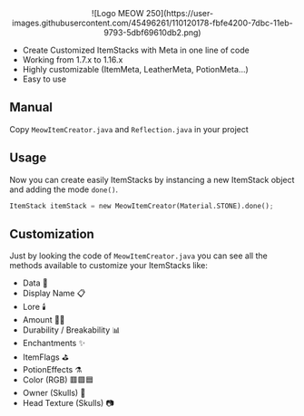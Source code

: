 <div style="text-align:center">![Logo MEOW 250](https://user-images.githubusercontent.com/45496261/110120178-fbfe4200-7dbc-11eb-9793-5dbf69610db2.png)</div>


- Create Customized ItemStacks with Meta in one line of code
- Working from 1.7.x to 1.16.x
- Highly customizable (ItemMeta, LeatherMeta, PotionMeta...)
- Easy to use

## Manual

Copy ```MeowItemCreator.java``` and ```Reflection.java``` in your project

## Usage

Now you can create easily ItemStacks by instancing a new ItemStack object and adding the mode ```done()```.

```python
ItemStack itemStack = new MeowItemCreator(Material.STONE).done();
```

## Customization
Just by looking the code of ```MeowItemCreator.java``` you can see all the methods available to customize your ItemStacks like:

- Data 💾
- Display Name 📋
- Lore 🕯️
- Amount 🤏🏽
- Durability / Breakability 📊
- Enchantments ✨
- ItemFlags ⛳
- PotionEffects ⚗️
- Color (RGB) 🟥🟩🟦
- Owner (Skulls) 🐲
- Head Texture (Skulls) 📷
